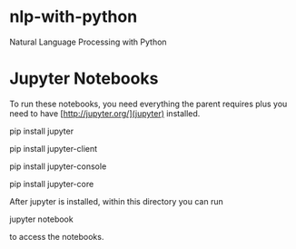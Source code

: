 # nlp-with-python
Natural Language Processing with Python

# Jupyter Notebooks

To run these notebooks, you need everything the parent requires
plus you need to have [http://jupyter.org/](jupyter) installed.

pip install jupyter

pip install jupyter-client

pip install jupyter-console

pip install jupyter-core


After jupyter is installed, within this directory you can run

   jupyter notebook

to access the notebooks. 

